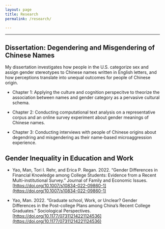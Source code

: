 ```yaml
---
layout: page
title: Research
permalink: /research/

---
```


---

## **Dissertation: Degendering and Misgendering of Chinese Names**

My dissertation investigates how people in the U.S. categorize sex and assign gender stereotypes to Chinese names written in English letters, and how perceptions translate into unequal outcomes for people of Chinese origin.

* Chapter 1: Applying the culture and cognition perspecitve to theorize the association between names and gender category as a pervasive cultural schema.

* Chapter 2: Conducting computational text analysis on a representative corpus and an online survey experiment about gender meanings of Chinese names.

* Chapter 3: Conducting interviews with people of Chinese origins about degendring and misgendering as their name-based microaggression experience.


## **Gender Inequality in Education and Work**

* Yao, Man, Tori I. Rehr, and Erica P. Regan. 2022. “Gender Differences in Financial Knowledge among College Students: Evidence from a Recent Multi-institutional Survey.” Journal of Family and Economic Issues. [https://doi.org/10.1007/s10834-022-09860-1](https://doi.org/10.1007/s10834-022-09860-1)

* Yao, Man. 2022. “Graduate school, Work, or Unclear? Gender Differences in the Post-college Plans among China’s Recent College Graduates.” Sociological Perspectives. [https://doi.org/10.1177/07311214221124536](https://doi.org/10.1177/07311214221124536)
